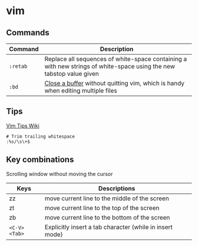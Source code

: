 # vim

## Commands

Command | Description
--- | ---
`:retab` | Replace all sequences of white-space containing a <Tab> with new strings of white-space using the new tabstop value given
`:bd` | [Close a buffer](https://stackoverflow.com/a/256208) without quitting vim, which is handy when editing multiple files

## Tips

[Vim Tips Wiki](http://vim.wikia.com/wiki/Vim_Tips_Wiki)

```
# Trim trailing whitespace
:%s/\s\+$
```

## Key combinations

Scrolling window without moving the cursor

Keys | Descriptions
--- | ---
zz | move current line to the middle of the screen
zt | move current line to the top of the screen
zb | move current line to the bottom of the screen
`<C-V><Tab>` | Explicitly insert a tab character (while in insert mode)

